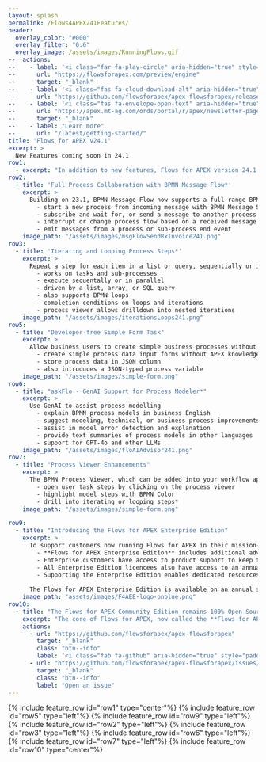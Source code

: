 ```yaml
---
layout: splash
permalink: /Flows4APEX241Features/
header:
  overlay_color: "#000"
  overlay_filter: "0.6"
  overlay_image: /assets/images/RunningFlows.gif
--  actions:
--    - label: '<i class="far fa-play-circle" aria-hidden="true" style="padding-right: 5px;"></i>Try now'
--      url: "https://flowsforapex.com/preview/engine"
--      target: "_blank"
--    - label: '<i class="fas fa-cloud-download-alt" aria-hidden="true" style="padding-right: 5px;"></--i>Download'
--      url: "https://github.com/flowsforapex/apex-flowsforapex/releases/download/v23.1/FlowsforAPEX_v23.1.zip"
--    - label: '<i class="fas fa-envelope-open-text" aria-hidden="true" style="padding-right: 5px;"></--i>Subscribe'
--      url: "https://apex.mt-ag.com/ords/portal/r/apex/newsletter-page?p8_source_page=FLOWSFORAPEX"
--      target: "_blank"
--    - label: "Learn more"
--      url: "/latest/getting-started/"
title: 'Flows for APEX v24.1'
excerpt: >
  New Features coming soon in 24.1 
row1:
  - excerpt: "In addition to new features, Flows for APEX version 24.1 introduces the **Flows for APEX Enterprise Edition** - with powerful new enterprise features and  technical support available on an annual subscription basis.  The **Flows for APEX Community Edition** remains as a free-of-charge, community supported product - also with new features."
row2:
  - title: 'Full Process Collaboration with BPMN Message Flow*'
    excerpt: >
      Building on 23.1, BPMN Message Flow now supports a full range BPMN events for inter process communication:
        - start a new process from incoming message with BPMN Message Start
        - subscribe and wait for, or send a message to another process
        - interrupt or change process flow based on a received message
        - emit messages from a process or sub-process end event
    image_path: "/assets/images/msgFlowSendRxInvoice241.png"
row3:
  - title: 'Iterating and Looping Process Steps*'
    excerpt: >
      Repeat a step for each item in a list or query, sequentially or in parallel 
        - works on tasks and sub-processes
        - execute sequentally or in parallel
        - driven by a list, array, or SQL query
        - also supports BPMN loops
        - completion conditions on loops and iterations 
        - process viewer allows drilldown into nested iterations 
    image_path: "/assets/images/iterationsLoops241.png"
row5:
  - title: "Developer-free Simple Form Task"
    excerpt: >
      Allow business users to create simple business processes without APEX development or database skills
        - create simple process data input forms without APEX knowledge
        - store process data in JSON column
        - also introduces a JSON-typed process variable
    image_path: "/assets/images/simple-form.png"
row6:
  - title: "askFlo - GenAI Support for Process Modeler*"
    excerpt: >
      Use GenAI to assist process modelling
        - explain BPMN process models in business English
        - suggest modeling, technical, or business process improvements
        - assist in model error detection and explanation
        - provide text summaries of process models in other languages
        - support for GPT-4o and other LLMs
    image_path: "/assets/images/floAIAdvisor241.png"
row7:
  - title: "Process Viewer Enhancements"
    excerpt: >
      The BPMN Process Viewer, which can be added into your workflow application to show users the current ststus of all the steps in their business process, now is enhanced:
        - open user task steps by clicking on the process viewer
        - highlight model steps with BPMN Color
        - drill into iterating or looping steps*
    image_path: "/assets/images/simple-form.png"

row9:
  - title: "Introducing the Flows for APEX Enterprise Edition"
    excerpt: >
      To support customers now running Flows for APEX in their mission-critical applications, we are introducing the **Flows for APEX Enterprise Edition** in 24.1.  
        - **Flows for APEX Enterprise Edition** includes additional advanced functionality, starting with 24.1 features process collaboration, iterations and loops, and GenAI modeling support.  
        - Enterprise customers have access to product support to keep their business processes running.
        - All Enterprise Edition licencees also have access to an annual advice session with the product developers.
        - Supporting the Enterprise Edition enables dedicated resources to continue the development, testing, and support of both the Enterprise and Community Editions of Flows for APEX.
  
      The Flows for APEX Enterprise Edition is available on an annual subscription basis from Flowquest Limited. * New features available in the Enterprise Edition.
    image_path: "assets/images/F4AEE-logo-onblue.png"
row10:
  - title: "The Flows for APEX Community Edition remains 100% Open Source"
    excerpt: "The core of Flows for APEX, now called the **Flows for APEX Community Edition**, remains as an open source project. You can continue to share and/or modify it, always under the adherence of the MIT-license.  Support for Community Edition is provided by the Flows for APEX community, via the github issues and discussions pages."
    actions:
      - url: "https://github.com/flowsforapex/apex-flowsforapex"
        target: "_blank"
        class: "btn--info"
        label: '<i class="fab fa-github" aria-hidden="true" style="padding-right: 5px;"></i>Browse code'
      - url: "https://github.com/flowsforapex/apex-flowsforapex/issues/new/choose"
        target: "_blank"
        class: "btn--info"
        label: "Open an issue"
---
```

{% include feature_row id="row1" type="center"%}
{% include feature_row id="row5" type="left"%}
{% include feature_row id="row9" type="left"%}
{% include feature_row id="row2" type="left"%}
{% include feature_row id="row3" type="left"%}
{% include feature_row id="row6" type="left"%}
{% include feature_row id="row7" type="left"%}
{% include feature_row id="row10" type="center"%}
